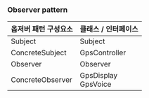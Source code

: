 ### Observer pattern


| 옵저버 패턴 구성요소 | 클래스 / 인터페이스      |
| -------------------- | ------------------------ |
| Subject              | Subject                  |
| ConcreteSubject      | GpsController            |
| Observer             | Observer                 |
| ConcreteObserver     | GpsDisplay<br />GpsVoice |

